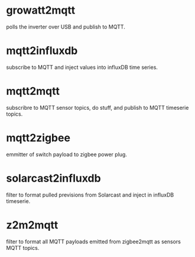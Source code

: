 # growatt2mqtt

polls the inverter over USB and publish to MQTT.

# mqtt2influxdb

subscribe to MQTT and inject values into influxDB time series.

# mqtt2mqtt

subscribre to MQTT sensor topics, do stuff, and publish to MQTT timeserie topics.

# mqtt2zigbee

emmitter of switch payload to zigbee power plug.

# solarcast2influxdb

filter to format pulled previsions from Solarcast and inject in influxDB timeserie.

# z2m2mqtt

filter to format all MQTT payloads emitted from zigbee2mqtt as sensors MQTT topics.
